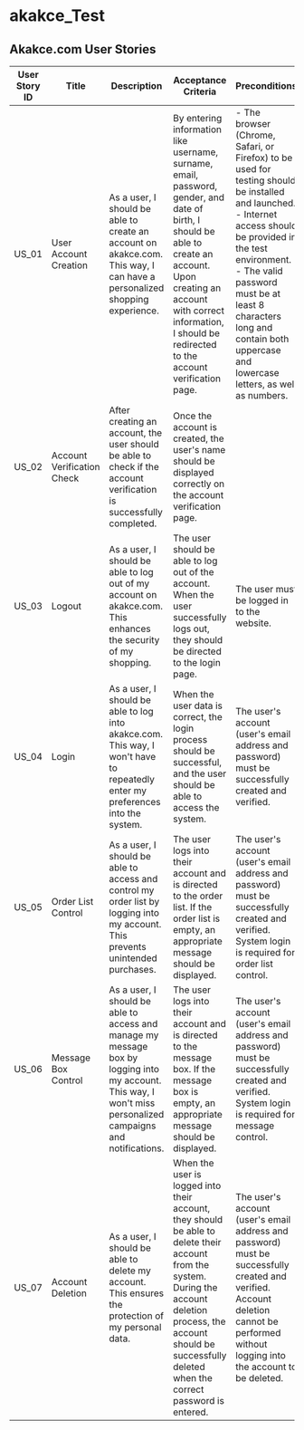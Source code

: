 # akakce_Test
## Akakce.com User Stories

| User Story ID | Title | Description | Acceptance Criteria | Preconditions |
| --- | --- | --- | --- | --- |
| US_01 | User Account Creation | As a user, I should be able to create an account on akakce.com. This way, I can have a personalized shopping experience. | By entering information like username, surname, email, password, gender, and date of birth, I should be able to create an account. Upon creating an account with correct information, I should be redirected to the account verification page. | - The browser (Chrome, Safari, or Firefox) to be used for testing should be installed and launched. - Internet access should be provided in the test environment. - The valid password must be at least 8 characters long and contain both uppercase and lowercase letters, as well as numbers. |
| US_02 | Account Verification Check | After creating an account, the user should be able to check if the account verification is successfully completed. | Once the account is created, the user's name should be displayed correctly on the account verification page. |  |
| US_03 | Logout | As a user, I should be able to log out of my account on akakce.com. This enhances the security of my shopping. | The user should be able to log out of the account. When the user successfully logs out, they should be directed to the login page. | The user must be logged in to the website. |
| US_04 | Login | As a user, I should be able to log into akakce.com. This way, I won't have to repeatedly enter my preferences into the system. | When the user data is correct, the login process should be successful, and the user should be able to access the system. | The user's account (user's email address and password) must be successfully created and verified. |
| US_05 | Order List Control | As a user, I should be able to access and control my order list by logging into my account. This prevents unintended purchases. | The user logs into their account and is directed to the order list. If the order list is empty, an appropriate message should be displayed. | The user's account (user's email address and password) must be successfully created and verified. System login is required for order list control. |
| US_06 | Message Box Control | As a user, I should be able to access and manage my message box by logging into my account. This way, I won't miss personalized campaigns and notifications. | The user logs into their account and is directed to the message box. If the message box is empty, an appropriate message should be displayed. | The user's account (user's email address and password) must be successfully created and verified. System login is required for message control. |
| US_07 | Account Deletion | As a user, I should be able to delete my account. This ensures the protection of my personal data. | When the user is logged into their account, they should be able to delete their account from the system. During the account deletion process, the account should be successfully deleted when the correct password is entered. | The user's account (user's email address and password) must be successfully created and verified. Account deletion cannot be performed without logging into the account to be deleted. |


